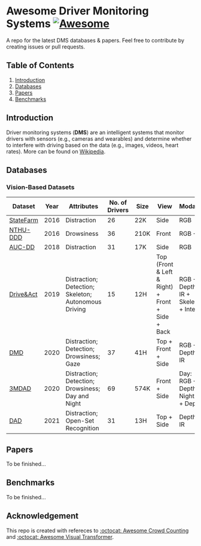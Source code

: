 # Awesome Driver Monitoring Systems [![Awesome](https://awesome.re/badge.svg)](https://awesome.re)

A repo for the latest DMS databases &amp; papers. Feel free to contribute by creating issues or pull requests.

## Table of Contents

1. [Introduction](#introduction)
2. [Databases](#databases)
3. [Papers](#papers)
4. [Benchmarks](#benchmarks)

## Introduction

Driver monitoring systems (**DMS**) are an intelligent systems that monitor drivers with sensors (e.g., cameras and wearables) and determine whether to interfere with driving based on the data (e.g., images, videos, heart rates). More can be found on [Wikipedia](https://en.wikipedia.org/wiki/Driver_monitoring_system).

## Databases

### Vision-Based Datasets

| Dataset                                                                       | Year | Attributes                                           | No. of Drivers | Size | View                                             | Modality                               | Resolution          |
| ----------------------------------------------------------------------------- | ---- | ---------------------------------------------------- | -------------- | ---- | ------------------------------------------------ | -------------------------------------- | ------------------- |
| [StateFarm](https://www.kaggle.com/c/state-farm-distracted-driver-detection/) | 2016 | Distraction                                          | 26             | 22K  | Side                                             | RGB                                    | 640x480             |
| [NTHU-DDD](http://cv.cs.nthu.edu.tw/php/callforpaper/datasets/DDD/)           | 2016 | Drowsiness                                           | 36             | 210K | Front                                            | RGB + IR                               | 640x480             |
| [AUC-DD](https://abouelnaga.io/projects/auc-distracted-driver-dataset/)       | 2018 | Distraction                                          | 31             | 17K  | Side                                             | RGB                                    | 1920x1080           |
| [Drive&Act](https://driveandact.com/)                                         | 2019 | Distraction; Detection; Skeleton; Autonomous Driving | 15             | 12H  | Top (Front & Left & Right) + Front + Side + Back | RGB + Depth + IR + Skeleton + Interior | 1280x1024           |
| [DMD](https://dmd.vicomtech.org/)                                             | 2020 | Distraction; Detection; Drowsiness; Gaze             | 37             | 41H  | Top + Front + Side                               | RGB + Depth + IR                       | 1920x1080; 1280x720 |
| [3MDAD](https://sites.google.com/site/benkhalifaanouar1/6-datasets)           | 2020 | Distraction; Detection; Drowsiness; Day and Night    | 69             | 574K | Front + Side                                     | Day: RGB + Depth; Night: IR + Depth    | 640x480             |
| [DAD](https://github.com/okankop/Driver-Anomaly-Detection)                    | 2021 | Distraction; Open-Set Recognition                    | 31             | 13H  | Top + Side                                       | Depth + IR                             | 224x171             |

## Papers

To be finished...

## Benchmarks

To be finished...

## Acknowledgement

This repo is created with refereces to [:octocat: Awesome Crowd Counting](https://github.com/gjy3035/Awesome-Crowd-Counting) and [:octocat: Awesome Visual Transformer](https://github.com/dk-liang/Awesome-Visual-Transformer).

